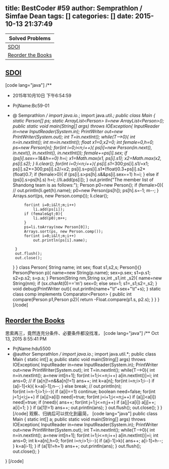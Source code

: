 title: BestCoder #59
author: Semprathlon / Simfae Dean
tags: []
categories: []
date: 2015-10-13 21:37:49
---
|Solved Problems|
|---|
|[SDOI](http://bestcoder.hdu.edu.cn/contests/contest_chineseproblem.php?cid=639&pid=1001)|
|[Reorder the Books](http://bestcoder.hdu.edu.cn/contests/contest_chineseproblem.php?cid=640&pid=1001)|

[SDOI](http://acm.hdu.edu.cn/showproblem.php?pid=5499)
----
[code lang="java"]
/**
 * 2015年10月10日 下午6:54:59
 * PrjName:Bc59-01
 * @ Semprathlon
 */
import java.io.*;
import java.util.*;
public class Main {
    static Person[] ps;
    static ArrayList&lt;Person&gt; li=new ArrayList&lt;Person&gt;();
    public static void main(String[] args) throws IOException{
        InputReader in=new InputReader(System.in);
        PrintWriter out=new PrintWriter(System.out);
        int T=in.nextInt();
        while(T--&gt;0){
            int n=in.nextInt();
            int m=in.nextInt();
            float x1=0,x2=0;
            int female=0,h=0;
            ps=new Person[n];
            for(int i=0;i&lt;n;i++){
                ps[i]=new Person(in.next(), in.next(), in.nextInt(), in.nextInt());
                female+=ps[i].sex;
                if (ps[i].sex==1&amp;&amp;h==0) h=i;
                x1=Math.max(x1, ps[i].s1);
                x2=Math.max(x2, ps[i].s2);
            }
            li.clear();
            for(int i=0;i&lt;n;i++){
                ps[i].s1*=300;ps[i].s1/=x1;
                ps[i].s2*=300;ps[i].s2/=x2;
                ps[i].s=ps[i].s1*(float)0.3+ps[i].s2*(float)0.7;
                if (female&gt;0){
                    if (ps[i].s&gt;ps[h].s&amp;&amp;ps[i].sex==1) h=i;
                }
                else
                    if (ps[i].s&gt;ps[h].s) h=i;
                //li.add(ps[i]);
            }
            out.println(&quot;The member list of Shandong team is as follows:&quot;);
            Person p0=new Person();
            if (female&gt;0){
//                out.println(li.get(h).name);
                p0=new Person(ps[h]);
                ps[h].s=-1;
                m--;
            }
            Arrays.sort(ps, new Person.comp());
            li.clear();
            
            for(int i=0;i&lt;m;i++)
                li.add(ps[i]);
            if (female&gt;0){
                li.add(p0);m++;
            }
            ps=li.toArray(new Person[0]);
            Arrays.sort(ps, new Person.comp());
            for(int i=0;i&lt;m;i++)
                out.println(ps[i].name);

        }
        out.flush();
        out.close();
    }
}
class Person{
    String name;
    int sex;
    float s1,s2,s;
    Person(){}
    Person(Person p){
        name=new String(p.name);
        sex=p.sex;
        s1=p.s1;
        s2=p.s2;
        s=p.s;
    }
    Person(String nm,String sx,int _s1,int _s2){
        name=new String(nm);
        if (sx.charAt(0)=='m') sex=0;
        else sex=1;
        s1=_s1;s2=_s2;
    }
    void debug(PrintWriter out){
        out.println(name+&quot;\t&quot;+sex+&quot;\t&quot;+s);
    }
    static class comp implements Comparator&lt;Person&gt; {
        public int compare(Person p1,Person p2){
            return -Float.compare(p1.s, p2.s);
        }
    }
}
[/code]

[Reorder the Books](http://acm.hdu.edu.cn/showproblem.php?pid=5500)
----
思索再三，竟然连充分条件、必要条件都没找准，
[code lang="java"]
/** Oct 13, 2015 8:55:41 PM
 * PrjName:hdu5500
 * @author Semprathlon
 */
import java.io.*;
import java.util.*;
public class Main {
    static int[] a;
    public static void main(String[] args) throws IOException{
        InputReader in=new InputReader(System.in);
        PrintWriter out=new PrintWriter(System.out);
        int T=in.nextInt();
        while(T--&gt;0){
            int n=in.nextInt();
            a=new int[n+1];
            for(int i=1;i&lt;=n;i++)
                a[in.nextInt()]=i;
            int ans=0;
//            if (a[n]!=n&amp;&amp;a[n]!=1) ans++;
            int k=a[n];
            for(int i=n;i&gt;1;i--)
                if (a[i-1]&lt;k){
                    k=a[i-1];n--;
                }
                else 
                    break;
//            out.println(n);    
            for(int i=n-1;i&gt;1;i--){
                if (a[i]==1)
                    continue;
                boolean need=false;
                for(int j=1;j&lt;i;j++)
                    if (a[j]&gt;a[i]) need|=true;
                for(int j=i+1;j&lt;=n;j++)
                    if (a[j]&lt;a[i]) need|=true;
                if (need){
                    ans++;
                    for(int j=1;j&lt;=n;j++)
                        if (a[j]&lt;a[i])
                            a[j]++;
                    a[i]=1;
                }
            }
            if (a[1]!=1) ans++;
            out.println(ans);
        }
        out.flush();
        out.close();
    }
}
[/code]
观察、归纳后可以优化到最简，
[code lang="java"]
public class Main {
    static int[] a;
    public static void main(String[] args) throws IOException{
        InputReader in=new InputReader(System.in);
        PrintWriter out=new PrintWriter(System.out);
        int T=in.nextInt();
        while(T--&gt;0){
            int n=in.nextInt();
            a=new int[n+1];
            for(int i=1;i&lt;=n;i++)
                a[in.nextInt()]=i;
            int ans=0;
            int k=a[n],h=0;
            for(int i=n;i&gt;1;i--){
                if (a[i-1]&gt;k){
                    ans++;
                    a[i-1]=h--;
                }
                k=a[i-1];
            }
            if (a[1]!=h+1) ans++;
            out.println(ans);
        }
        out.flush();
        out.close();
    }

}
[/code]